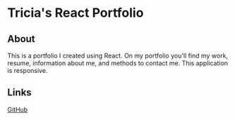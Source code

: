 # Tricia's React Portfolio

## About

This is a portfolio I created using React. On my portfolio you'll find my work, resume, information about me, and methods to contact me. This application is responsive.

## Links

[GitHub](https://triciaax.github.io/react-portfolio/)
